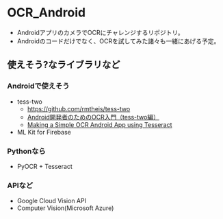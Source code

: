 # OCR_Android

- AndroidアプリのカメラでOCRにチャレンジするリポジトリ。
- Androidのコードだけでなく、OCRを試してみた諸々も一緒にあげる予定。

## 使えそう?なライブラリなど
### Androidで使えそう
- tess-two
  - https://github.com/rmtheis/tess-two
  - [Android開発者のためのOCR入門（tess-two編）](https://qiita.com/tarumzu/items/9eaa9c13041a4f8ed63c)
  - [Making a Simple OCR Android App using Tesseract](https://gaut.am/making-an-ocr-android-app-using-tesseract/)
- ML Kit for Firebase

### Pythonなら
- PyOCR + Tesseract

### APIなど
- Google Cloud Vision API
- Computer Vision(Microsoft Azure)
